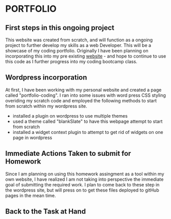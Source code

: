 # PORTFOLIO
## First steps in this ongoing project
This website was created from scratch, and will function as a ongoing project to further develop my skills as a web Developer.  This will be a showcase of my coding portfolio.  Originally I have been planning on incorporating this into my pre existing [website](https://www.Lelandbyrd.com) - and hope to continue to use this code as I further progress into my coding bootcamp class.
## Wordpress incorporation
At first, I have been working with my personal website and created a page called "portfolio-coding".  I ran into some issues with word press CSS styling overiding my scratch code and employed the following methods to start from scratch within my wordpress site. 
- installed a plugin on wordpress to use multiple themes
- used a theme called "blankSlate" to have this webpage attempt to start from scratch
- installed a widget context plugin to attempt to get rid of widgets on one page in wordpress
## Immediate Actions Taken to submit for Homework
Since I am planning on using this homework assingment as a tool within my own website, I have realized I am not taking into perspective the immediate goal of submitting the required work.  I plan to come back to these step in the wordpress site, but will press on to get these files deployed to gitHub pages in the mean time.
## Back to the Task at Hand
